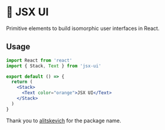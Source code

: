 # 🧩 JSX UI

Primitive elements to build isomorphic user interfaces in React.

## Usage

```jsx
import React from 'react'
import { Stack, Text } from 'jsx-ui'

export default () => {
  return (
    <Stack>
      <Text color="orange">JSX UI</Text>
    </Stack>
  )
}
```

Thank you to [alitskevich](https://github.com/alitskevich) for the package name.
